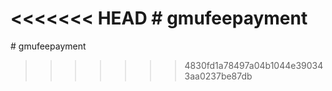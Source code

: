 <<<<<<< HEAD
﻿# gmufeepayment
=======
﻿# gmufeepayment
>>>>>>> 4830fd1a78497a04b1044e390343aa0237be87db
